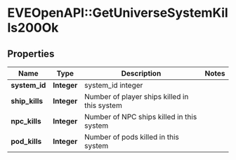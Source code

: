 # EVEOpenAPI::GetUniverseSystemKills200Ok

## Properties
Name | Type | Description | Notes
------------ | ------------- | ------------- | -------------
**system_id** | **Integer** | system_id integer | 
**ship_kills** | **Integer** | Number of player ships killed in this system | 
**npc_kills** | **Integer** | Number of NPC ships killed in this system | 
**pod_kills** | **Integer** | Number of pods killed in this system | 


